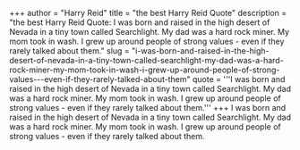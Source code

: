 +++
author = "Harry Reid"
title = "the best Harry Reid Quote"
description = "the best Harry Reid Quote: I was born and raised in the high desert of Nevada in a tiny town called Searchlight. My dad was a hard rock miner. My mom took in wash. I grew up around people of strong values - even if they rarely talked about them."
slug = "i-was-born-and-raised-in-the-high-desert-of-nevada-in-a-tiny-town-called-searchlight-my-dad-was-a-hard-rock-miner-my-mom-took-in-wash-i-grew-up-around-people-of-strong-values---even-if-they-rarely-talked-about-them"
quote = '''I was born and raised in the high desert of Nevada in a tiny town called Searchlight. My dad was a hard rock miner. My mom took in wash. I grew up around people of strong values - even if they rarely talked about them.'''
+++
I was born and raised in the high desert of Nevada in a tiny town called Searchlight. My dad was a hard rock miner. My mom took in wash. I grew up around people of strong values - even if they rarely talked about them.
